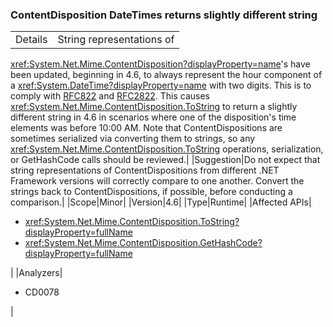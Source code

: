 ### ContentDisposition DateTimes returns slightly different string

|   |   |
|---|---|
|Details|String representations of
<xref:System.Net.Mime.ContentDisposition?displayProperty=name>&#39;s have been
updated, beginning in 4.6, to always represent the hour component of a
<xref:System.DateTime?displayProperty=name> with two digits. This is to comply
with <a href="http://www.ietf.org/rfc/rfc0822.txt">RFC822</a> and
<a href="http://www.ietf.org/rfc/rfc2822.txt">RFC2822</a>. This causes
<xref:System.Net.Mime.ContentDisposition.ToString>
to return a slightly different string in 4.6 in scenarios where one of the
disposition&#39;s time elements was before 10:00 AM. Note that
ContentDispositions are sometimes serialized via converting them to strings,
so any <xref:System.Net.Mime.ContentDisposition.ToString>
operations, serialization, or GetHashCode calls should be reviewed.|
|Suggestion|Do not expect that string representations of ContentDispositions from different
.NET Framework versions will correctly compare to one another. Convert the
strings back to ContentDispositions, if possible, before conducting a
comparison.|
|Scope|Minor|
|Version|4.6|
|Type|Runtime|
|Affected APIs|<ul><li><xref:System.Net.Mime.ContentDisposition.ToString?displayProperty=fullName></li><li><xref:System.Net.Mime.ContentDisposition.GetHashCode?displayProperty=fullName></li></ul>|
|Analyzers|<ul><li>CD0078</li></ul>|
